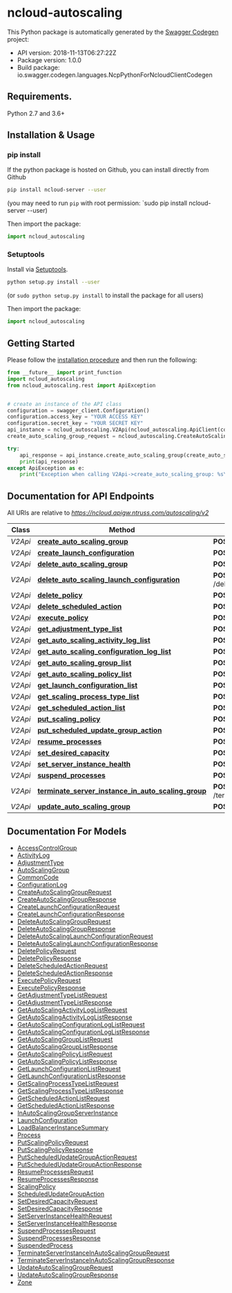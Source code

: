 # ncloud-autoscaling

This Python package is automatically generated by the [Swagger Codegen](https://github.com/swagger-api/swagger-codegen) project:

- API version: 2018-11-13T06:27:22Z
- Package version: 1.0.0
- Build package: io.swagger.codegen.languages.NcpPythonForNcloudClientCodegen

## Requirements.

Python 2.7 and 3.6+

## Installation & Usage
### pip install

If the python package is hosted on Github, you can install directly from Github

```sh
pip install ncloud-server --user
```
(you may need to run `pip` with root permission: `sudo pip install ncloud-server --user)

Then import the package:
```python
import ncloud_autoscaling 
```

### Setuptools

Install via [Setuptools](http://pypi.python.org/pypi/setuptools).

```sh
python setup.py install --user
```
(or `sudo python setup.py install` to install the package for all users)

Then import the package:
```python
import ncloud_autoscaling
```

## Getting Started

Please follow the [installation procedure](#installation--usage) and then run the following:

```python
from __future__ import print_function
import ncloud_autoscaling
from ncloud_autoscaling.rest import ApiException


# create an instance of the API class
configuration = swagger_client.Configuration()
configuration.access_key = "YOUR ACCESS KEY"
configuration.secret_key = "YOUR SECRET KEY"
api_instance = ncloud_autoscaling.V2Api(ncloud_autoscaling.ApiClient(configuration))
create_auto_scaling_group_request = ncloud_autoscaling.CreateAutoScalingGroupRequest() # CreateAutoScalingGroupRequest | createAutoScalingGroupRequest

try:
    api_response = api_instance.create_auto_scaling_group(create_auto_scaling_group_request)
    print(api_response)
except ApiException as e:
    print("Exception when calling V2Api->create_auto_scaling_group: %s\n" % e)

```

## Documentation for API Endpoints

All URIs are relative to *https://ncloud.apigw.ntruss.com/autoscaling/v2*

Class | Method | HTTP request | Description
------------ | ------------- | ------------- | -------------
*V2Api* | [**create_auto_scaling_group**](docs/V2Api.md#create_auto_scaling_group) | **POST** /createAutoScalingGroup | 
*V2Api* | [**create_launch_configuration**](docs/V2Api.md#create_launch_configuration) | **POST** /createLaunchConfiguration | 
*V2Api* | [**delete_auto_scaling_group**](docs/V2Api.md#delete_auto_scaling_group) | **POST** /deleteAutoScalingGroup | 
*V2Api* | [**delete_auto_scaling_launch_configuration**](docs/V2Api.md#delete_auto_scaling_launch_configuration) | **POST** /deleteAutoScalingLaunchConfiguration | 
*V2Api* | [**delete_policy**](docs/V2Api.md#delete_policy) | **POST** /deletePolicy | 
*V2Api* | [**delete_scheduled_action**](docs/V2Api.md#delete_scheduled_action) | **POST** /deleteScheduledAction | 
*V2Api* | [**execute_policy**](docs/V2Api.md#execute_policy) | **POST** /executePolicy | 
*V2Api* | [**get_adjustment_type_list**](docs/V2Api.md#get_adjustment_type_list) | **POST** /getAdjustmentTypeList | 
*V2Api* | [**get_auto_scaling_activity_log_list**](docs/V2Api.md#get_auto_scaling_activity_log_list) | **POST** /getAutoScalingActivityLogList | 
*V2Api* | [**get_auto_scaling_configuration_log_list**](docs/V2Api.md#get_auto_scaling_configuration_log_list) | **POST** /getAutoScalingConfigurationLogList | 
*V2Api* | [**get_auto_scaling_group_list**](docs/V2Api.md#get_auto_scaling_group_list) | **POST** /getAutoScalingGroupList | 
*V2Api* | [**get_auto_scaling_policy_list**](docs/V2Api.md#get_auto_scaling_policy_list) | **POST** /getAutoScalingPolicyList | 
*V2Api* | [**get_launch_configuration_list**](docs/V2Api.md#get_launch_configuration_list) | **POST** /getLaunchConfigurationList | 
*V2Api* | [**get_scaling_process_type_list**](docs/V2Api.md#get_scaling_process_type_list) | **POST** /getScalingProcessTypeList | 
*V2Api* | [**get_scheduled_action_list**](docs/V2Api.md#get_scheduled_action_list) | **POST** /getScheduledActionList | 
*V2Api* | [**put_scaling_policy**](docs/V2Api.md#put_scaling_policy) | **POST** /putScalingPolicy | 
*V2Api* | [**put_scheduled_update_group_action**](docs/V2Api.md#put_scheduled_update_group_action) | **POST** /putScheduledUpdateGroupAction | 
*V2Api* | [**resume_processes**](docs/V2Api.md#resume_processes) | **POST** /resumeProcesses | 
*V2Api* | [**set_desired_capacity**](docs/V2Api.md#set_desired_capacity) | **POST** /setDesiredCapacity | 
*V2Api* | [**set_server_instance_health**](docs/V2Api.md#set_server_instance_health) | **POST** /setServerInstanceHealth | 
*V2Api* | [**suspend_processes**](docs/V2Api.md#suspend_processes) | **POST** /suspendProcesses | 
*V2Api* | [**terminate_server_instance_in_auto_scaling_group**](docs/V2Api.md#terminate_server_instance_in_auto_scaling_group) | **POST** /terminateServerInstanceInAutoScalingGroup | 
*V2Api* | [**update_auto_scaling_group**](docs/V2Api.md#update_auto_scaling_group) | **POST** /updateAutoScalingGroup | 


## Documentation For Models

 - [AccessControlGroup](docs/AccessControlGroup.md)
 - [ActivityLog](docs/ActivityLog.md)
 - [AdjustmentType](docs/AdjustmentType.md)
 - [AutoScalingGroup](docs/AutoScalingGroup.md)
 - [CommonCode](docs/CommonCode.md)
 - [ConfigurationLog](docs/ConfigurationLog.md)
 - [CreateAutoScalingGroupRequest](docs/CreateAutoScalingGroupRequest.md)
 - [CreateAutoScalingGroupResponse](docs/CreateAutoScalingGroupResponse.md)
 - [CreateLaunchConfigurationRequest](docs/CreateLaunchConfigurationRequest.md)
 - [CreateLaunchConfigurationResponse](docs/CreateLaunchConfigurationResponse.md)
 - [DeleteAutoScalingGroupRequest](docs/DeleteAutoScalingGroupRequest.md)
 - [DeleteAutoScalingGroupResponse](docs/DeleteAutoScalingGroupResponse.md)
 - [DeleteAutoScalingLaunchConfigurationRequest](docs/DeleteAutoScalingLaunchConfigurationRequest.md)
 - [DeleteAutoScalingLaunchConfigurationResponse](docs/DeleteAutoScalingLaunchConfigurationResponse.md)
 - [DeletePolicyRequest](docs/DeletePolicyRequest.md)
 - [DeletePolicyResponse](docs/DeletePolicyResponse.md)
 - [DeleteScheduledActionRequest](docs/DeleteScheduledActionRequest.md)
 - [DeleteScheduledActionResponse](docs/DeleteScheduledActionResponse.md)
 - [ExecutePolicyRequest](docs/ExecutePolicyRequest.md)
 - [ExecutePolicyResponse](docs/ExecutePolicyResponse.md)
 - [GetAdjustmentTypeListRequest](docs/GetAdjustmentTypeListRequest.md)
 - [GetAdjustmentTypeListResponse](docs/GetAdjustmentTypeListResponse.md)
 - [GetAutoScalingActivityLogListRequest](docs/GetAutoScalingActivityLogListRequest.md)
 - [GetAutoScalingActivityLogListResponse](docs/GetAutoScalingActivityLogListResponse.md)
 - [GetAutoScalingConfigurationLogListRequest](docs/GetAutoScalingConfigurationLogListRequest.md)
 - [GetAutoScalingConfigurationLogListResponse](docs/GetAutoScalingConfigurationLogListResponse.md)
 - [GetAutoScalingGroupListRequest](docs/GetAutoScalingGroupListRequest.md)
 - [GetAutoScalingGroupListResponse](docs/GetAutoScalingGroupListResponse.md)
 - [GetAutoScalingPolicyListRequest](docs/GetAutoScalingPolicyListRequest.md)
 - [GetAutoScalingPolicyListResponse](docs/GetAutoScalingPolicyListResponse.md)
 - [GetLaunchConfigurationListRequest](docs/GetLaunchConfigurationListRequest.md)
 - [GetLaunchConfigurationListResponse](docs/GetLaunchConfigurationListResponse.md)
 - [GetScalingProcessTypeListRequest](docs/GetScalingProcessTypeListRequest.md)
 - [GetScalingProcessTypeListResponse](docs/GetScalingProcessTypeListResponse.md)
 - [GetScheduledActionListRequest](docs/GetScheduledActionListRequest.md)
 - [GetScheduledActionListResponse](docs/GetScheduledActionListResponse.md)
 - [InAutoScalingGroupServerInstance](docs/InAutoScalingGroupServerInstance.md)
 - [LaunchConfiguration](docs/LaunchConfiguration.md)
 - [LoadBalancerInstanceSummary](docs/LoadBalancerInstanceSummary.md)
 - [Process](docs/Process.md)
 - [PutScalingPolicyRequest](docs/PutScalingPolicyRequest.md)
 - [PutScalingPolicyResponse](docs/PutScalingPolicyResponse.md)
 - [PutScheduledUpdateGroupActionRequest](docs/PutScheduledUpdateGroupActionRequest.md)
 - [PutScheduledUpdateGroupActionResponse](docs/PutScheduledUpdateGroupActionResponse.md)
 - [ResumeProcessesRequest](docs/ResumeProcessesRequest.md)
 - [ResumeProcessesResponse](docs/ResumeProcessesResponse.md)
 - [ScalingPolicy](docs/ScalingPolicy.md)
 - [ScheduledUpdateGroupAction](docs/ScheduledUpdateGroupAction.md)
 - [SetDesiredCapacityRequest](docs/SetDesiredCapacityRequest.md)
 - [SetDesiredCapacityResponse](docs/SetDesiredCapacityResponse.md)
 - [SetServerInstanceHealthRequest](docs/SetServerInstanceHealthRequest.md)
 - [SetServerInstanceHealthResponse](docs/SetServerInstanceHealthResponse.md)
 - [SuspendProcessesRequest](docs/SuspendProcessesRequest.md)
 - [SuspendProcessesResponse](docs/SuspendProcessesResponse.md)
 - [SuspendedProcess](docs/SuspendedProcess.md)
 - [TerminateServerInstanceInAutoScalingGroupRequest](docs/TerminateServerInstanceInAutoScalingGroupRequest.md)
 - [TerminateServerInstanceInAutoScalingGroupResponse](docs/TerminateServerInstanceInAutoScalingGroupResponse.md)
 - [UpdateAutoScalingGroupRequest](docs/UpdateAutoScalingGroupRequest.md)
 - [UpdateAutoScalingGroupResponse](docs/UpdateAutoScalingGroupResponse.md)
 - [Zone](docs/Zone.md)

